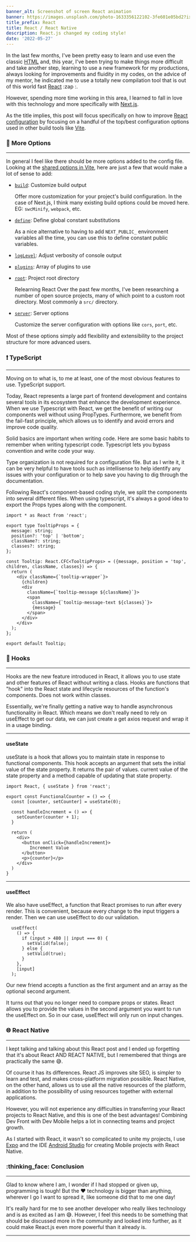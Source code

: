 ```yaml
---
banner_alt: Screenshot of screen React animation
banner: https://images.unsplash.com/photo-1633356122102-3fe601e05bd2?ixlib=rb-4.0.3&ixid=MnwxMjA3fDB8MHxwaG90by1wYWdlfHx8fGVufDB8fHx8&auto=format&fit=crop&w=1170&q=80
title_prefix: React
title: React / React Native
description: React.js changed my coding style!
date: '2022-05-27'
---
```


In the last few months, I've been pretty easy to learn and use even the classic [HTML](https://www.devmedia.com.br/o-que-e-o-html5/25820) and, this year, I've been trying to make things more difficult and take another step, learning to use a new framework for my productions, always looking for improvements and fluidity in my codes, on the advice of my mentor, he indicated me to use a totally new compilation tool that is out of this world fast [React](https://reactjs.org/) :zap :.

However, spending more time working in this area, I learned to fall in love with this technology and more specifically with [Next.js](https://nextjs.org/).

As the title implies, this post will focus specifically on how to improve [React configuration](https://pt-br.reactjs.org/) by focusing on a handful of the top/best configuration options used in other build tools like [Vite](https://vitejs.dev/).

### :wrench: More Options

---

In general I feel like there should be more options added to the config file. Looking at the [shared options in Vite](https://vitejs.dev/config/#root), here are just a few that would make a lot of sense to add:

-   [`build`](https://vitejs.dev/config/#build-target): Customize build output

    Offer more customization for your project's build configuration. In the case of Next.js, I think many existing build options could be moved here. EG: `swcMinify`, `webpack`, etc.

-   [`define`](https://vitejs.dev/config/#define): Define global constant substitutions

    As a nice alternative to having to add `NEXT_PUBLIC_` environment variables all the time, you can use this to define constant public variables.

-   [`logLevel`](https://vitejs.dev/config/#logLevel): Adjust verbosity of console output

-   [`plugins`](https://vitejs.dev/config/#plugins): Array of plugins to use

-   [`root`](https://vitejs.dev/config/#root): Project root directory

    Relearning React Over the past few months, I've been researching a number of open source projects, many of which point to a custom root directory. Most commonly a `src/` directory.

-   [`server`](https://vitejs.dev/config/#server-host): Server options

    Customize the server configuration with options like `cors`, `port`, etc.

Most of these options simply add flexibility and extensibility to the project structure for more advanced users.

### :exclamation: TypeScript

---

Moving on to what is, to me at least, one of the most obvious features to use. TypeScript support.

Today, React represents a large part of frontend development and contains several tools in its ecosystem that enhance the development experience. When we use Typescript with React, we get the benefit of writing our components well without using PropTypes. Furthermore, we benefit from the fail-fast principle, which allows us to identify and avoid errors and improve code quality.

Solid basics are important when writing code. Here are some basic habits to remember when writing typescript code. Typescript lets you bypass convention and write code your way.

Type organization is not required for a configuration file. But as I write it, it can be very helpful to have tools such as intellisense to help identify any issues with your configuration or to help save you having to dig through the documentation.

Following React's component-based coding style, we split the components into several different files. When using typescript, it's always a good idea to export the Props types along with the component.

```ts:App
import * as React from 'react';

export type TooltipProps = {
  message: string;
  position?: 'top' | 'bottom';
  className?: string;
  classes?: string;
};

const Tooltip: React.CFC<TooltipProps> = ({message, position = 'top', children, className, classes}) => {
  return (
    <div className={`tooltip-wrapper`}>
      {children}
      <div
        className={`tooltip-message ${className}`}>
        <span
          className={`tooltip-message-text ${classes}`}>
          {message}
        </span>
      </div>
    </div>
  );
};

export default Tooltip;
```

### :electric_plug: Hooks

---

Hooks are the new feature introduced in React, it allows you to use state and other features of React without writing a class. Hooks are functions that "hook" into the React state and lifecycle resources of the function's components. Does not work within classes.

Essentially, we're finally getting a native way to handle asynchronous functionality in React. Which means we don't really need to rely on useEffect to get our data, we can just create a get axios request and wrap it in a usage binding.

---

#### useState

useState is a hook that allows you to maintain state in response to functional components. This hook accepts an argument that sets the initial value of the state property. It returns the pair of values. current value of the state property and a method capable of updating that state property.

```bash:App
import React, { useState } from 'react';

export const FunctionalCounter = () => {
  const [counter, setCounter] = useState(0);

  const handleIncrement = () => {
    setCounter(counter + 1);
  }

  return (
    <div>
      <button onClick={handleIncrement}>
         Increment Value
      </button>
      <p>{counter}</p>
    </div>
  )
}
```

---

#### useEffect

We also have useEffect, a function that React promises to run after every render. This is convenient, because every change to the input triggers a render. Then we can use useEffect to do our validation.

```bash:App
  useEffect(
    () => {
      if (input > 480 || input === 0) {
        setValid(false);
      } else {
        setValid(true);
      }
    },
    [input]
  );
```

Our new friend accepts a function as the first argument and an array as the optional second argument.

It turns out that you no longer need to compare props or states. React allows you to provide the values in the second argument you want to run the useEffect on. So in our case, useEffect will only run on input changes.

### :globe_with_meridians: React Native

---

I kept talking and talking about this React post and I ended up forgetting that it's about React AND REACT NATIVE, but I remembered that things are practically the same :sweat_smile:.

Of course it has its differences. React JS improves site SEO, is simpler to learn and test, and makes cross-platform migration possible. React Native, on the other hand, allows us to use all the native resources of the platform, in addition to the possibility of using resources together with external applications.

However, you will not experience any difficulties in transferring your React projects to React Native, and this is one of the best advantages! Combining Dev Front with Dev Mobile helps a lot in connecting teams and project growth.

As I started with React, it wasn't so complicated to unite my projects, I use [Expo](https://expo.dev/) and the IDE [Android Studio](https://developer.android.com/studio?hl=pt) for creating Mobile projects with React Native.

### :thinking_face: Conclusion

---

Glad to know where I am, I wonder if I had stopped or given up, programming is tough! But the :heart: technology is bigger than anything, wherever I go I want to spread it, like someone did that to me one day!

It's really hard for me to see another developer who really likes technology and is as excited as I am :sweat_smile:. However, I feel this needs to be something that should be discussed more in the community and looked into further, as it could make React.js even more powerful than it already is.

---
